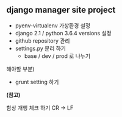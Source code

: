 ## django manager site project- pyenv-virtualenv 가상환경 설정- django 2.1 / python 3.6.4 versions 설정- github repository 관리- settings.py 분리 하기  - base / dev / prod 로 나누기해야할 부분)- grunt setting 하기**(참고)**함상 개행 체크 하기 CR -> LF
